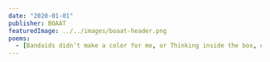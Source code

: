 ```yaml
---
date: "2020-01-01"
publisher: BOAAT
featuredImage: ../../images/boaat-header.png
poems: 
  - [Bandaids didn’t make a color for me, or Thinking inside the box, or Crayon within the lines, https://www.boaatpress.com/bandaids]
---
```

